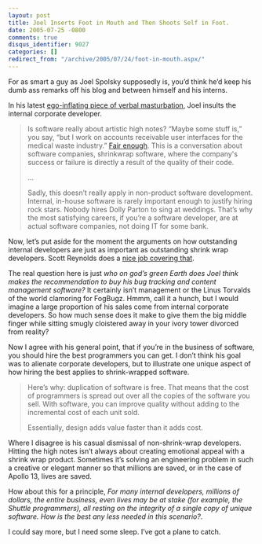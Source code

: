 ```yaml
---
layout: post
title: Joel Inserts Foot in Mouth and Then Shoots Self in Foot.
date: 2005-07-25 -0800
comments: true
disqus_identifier: 9027
categories: []
redirect_from: "/archive/2005/07/24/foot-in-mouth.aspx/"
---
```


For as smart a guy as Joel Spolsky supposedly is, you’d think he’d keep
his dumb ass remarks off his blog and between himself and his interns.

In his latest [ego-inflating piece of verbal
masturbation](http://www.joelonsoftware.com/articles/HighNotes.html),
Joel insults the internal corporate developer.

> Is software really about artistic high notes? “Maybe some stuff is,”
> you say, “but I work on accounts receivable user interfaces for the
> medical waste industry.” [Fair
> enough](http://www.joelonsoftware.com/articles/FiveWorlds.html). This
> is a conversation about software companies, shrinkwrap software, where
> the company's success or failure is directly a result of the quality
> of their code.
>
> ...
>
> Sadly, this doesn’t really apply in non-product software development.
> Internal, in-house software is rarely important enough to justify
> hiring rock stars. Nobody hires Dolly Parton to sing at weddings.
> That’s why the most satisfying careers, if you’re a software
> developer, are at actual software companies, not doing IT for some
> bank.

Now, let’s put aside for the moment the arguments on how outstanding
internal developers are just as important as outstanding shrink wrap
developers. Scott Reynolds does a [nice job covering
that](http://www.scottcreynolds.com/PermaLink.aspx?guid=839a3eac-29a8-462d-9425-55f946c90a0e).

The real question here is just *who on god’s green Earth does Joel think
makes the recommendation to buy his bug tracking and content management
software?* It certainly isn’t management or the Linus Torvalds of the
world clamoring for FogBugz. Hmmm, call it a hunch, but I would imagine
a large proportion of his sales come from internal corporate developers.
So how much sense does it make to give them the big middle finger while
sitting smugly cloistered away in your ivory tower divorced from
reality?

Now I agree with his general point, that if you’re in the business of
software, you should hire the best programmers you can get. I don’t
think his goal was to alienate corporate developers, but to illustrate
one unique aspect of how hiring the best applies to shrink-wrapped
software.

> Here’s why: duplication of software is free. That means that the cost
> of programmers is spread out over all the copies of the software you
> sell. With software, you can improve quality without adding to the
> incremental cost of each unit sold.
>
> Essentially, design adds value faster than it adds cost.

Where I disagree is his casual dismissal of non-shrink-wrap developers.
Hitting the high notes isn’t always about creating emotional appeal with
a shrink wrap product. Sometimes it’s solving an engineering problem in
such a creative or elegant manner so that millions are saved, or in the
case of Apollo 13, lives are saved.

How about this for a principle, *For many internal developers, millions
of dollars, the entire business, even lives may be at stake (for
example, the Shuttle programmers), all resting on the integrity of a
single copy of unique software. How is the best any less needed in this
scenario?*.

I could say more, but I need some sleep. I’ve got a plane to catch.

